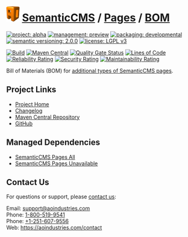 # [<img src="ao-logo.png" alt="AO Logo" width="35" height="40">](https://github.com/ao-apps) [SemanticCMS](https://github.com/ao-apps/semanticcms) / [Pages](https://github.com/ao-apps/semanticcms-pages) / [BOM](https://github.com/ao-apps/semanticcms-pages-bom)

[![project: alpha](https://semanticcms.com/ao-badges/project-alpha.svg)](https://aoindustries.com/life-cycle#project-alpha)
[![management: preview](https://semanticcms.com/ao-badges/management-preview.svg)](https://aoindustries.com/life-cycle#management-preview)
[![packaging: developmental](https://semanticcms.com/ao-badges/packaging-developmental.svg)](https://aoindustries.com/life-cycle#packaging-developmental)  
[![semantic versioning: 2.0.0](https://semanticcms.com/ao-badges/semver-2.0.0.svg)](http://semver.org/spec/v2.0.0.html)
[![license: LGPL v3](https://semanticcms.com/ao-badges/license-lgpl-3.0.svg)](https://www.gnu.org/licenses/lgpl-3.0)

[![Build](https://github.com/ao-apps/semanticcms-pages-bom/workflows/Build/badge.svg?branch=master)](https://github.com/ao-apps/semanticcms-pages-bom/actions?query=workflow%3ABuild)
[![Maven Central](https://maven-badges.herokuapp.com/maven-central/com.semanticcms/semanticcms-pages-bom/badge.svg)](https://maven-badges.herokuapp.com/maven-central/com.semanticcms/semanticcms-pages-bom)
[![Quality Gate Status](https://sonarcloud.io/api/project_badges/measure?branch=master&project=com.semanticcms%3Asemanticcms-pages-bom&metric=alert_status)](https://sonarcloud.io/dashboard?branch=master&id=com.semanticcms%3Asemanticcms-pages-bom)
[![Lines of Code](https://sonarcloud.io/api/project_badges/measure?branch=master&project=com.semanticcms%3Asemanticcms-pages-bom&metric=ncloc)](https://sonarcloud.io/component_measures?branch=master&id=com.semanticcms%3Asemanticcms-pages-bom&metric=ncloc)  
[![Reliability Rating](https://sonarcloud.io/api/project_badges/measure?branch=master&project=com.semanticcms%3Asemanticcms-pages-bom&metric=reliability_rating)](https://sonarcloud.io/component_measures?branch=master&id=com.semanticcms%3Asemanticcms-pages-bom&metric=Reliability)
[![Security Rating](https://sonarcloud.io/api/project_badges/measure?branch=master&project=com.semanticcms%3Asemanticcms-pages-bom&metric=security_rating)](https://sonarcloud.io/component_measures?branch=master&id=com.semanticcms%3Asemanticcms-pages-bom&metric=Security)
[![Maintainability Rating](https://sonarcloud.io/api/project_badges/measure?branch=master&project=com.semanticcms%3Asemanticcms-pages-bom&metric=sqale_rating)](https://sonarcloud.io/component_measures?branch=master&id=com.semanticcms%3Asemanticcms-pages-bom&metric=Maintainability)

Bill of Materials (BOM) for [additional types of SemanticCMS pages](https://github.com/ao-apps/semanticcms-pages).

## Project Links
* [Project Home](https://semanticcms.com/pages/bom/)
* [Changelog](https://semanticcms.com/pages/bom/changelog)
* [Maven Central Repository](https://central.sonatype.com/artifact/com.semanticcms/semanticcms-pages-bom)
* [GitHub](https://github.com/ao-apps/semanticcms-pages-bom)

## Managed Dependencies
* [SemanticCMS Pages All](https://github.com/ao-apps/semanticcms-pages-all)
* [SemanticCMS Pages Unavailable](https://github.com/ao-apps/semanticcms-pages-unavailable)

## Contact Us
For questions or support, please [contact us](https://aoindustries.com/contact):

Email: [support@aoindustries.com](mailto:support@aoindustries.com)  
Phone: [1-800-519-9541](tel:1-800-519-9541)  
Phone: [+1-251-607-9556](tel:+1-251-607-9556)  
Web: https://aoindustries.com/contact

